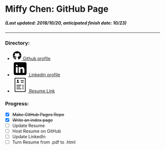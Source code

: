 # Miffy Chen: GitHub Page
##### (Last updated: 2018/10/20, *anticipated finish date: 10/23*)
---

### Directory:

* [![icon_github] Github profile][link_github]
* [![icon_linkedin] Linkedin profile][link_linkedin]
* [![icon_resume] Resume Link][link_resume]

[icon_github]: https://github.com/miffycs/miffycs.github.io/blob/master/image/icon_github_30.png (GitHub/miffycs)
[icon_linkedin]: https://github.com/miffycs/miffycs.github.io/blob/master/image/icon_linkedin_30.png (LinkedIn)
[icon_resume]: https://github.com/miffycs/miffycs.github.io/blob/master/image/icon_resume_30.png (Resumeeee)

[link_github]: https://github.com/miffycs/
[link_linkedin]: https://www.linkedin.com/in/miffychen/
[link_resume]: https://miffycs.github.io/resume


### Progress:
* [X] ~~Make GitHub Pages Repo~~
* [X] ~~Write an index page~~
* [ ] Update Resume
* [ ] Host Resume on GitHub
* [ ] Update LinkedIn
* [ ] Turn Resume from .pdf to .html
